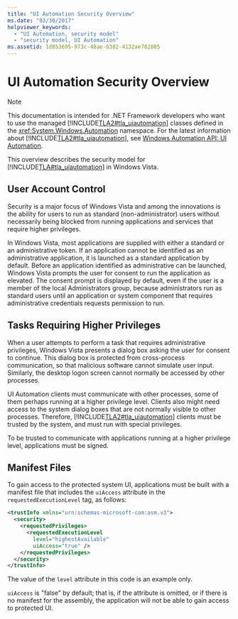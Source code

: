 ```yaml
---
title: "UI Automation Security Overview"
ms.date: "03/30/2017"
helpviewer_keywords:
  - "UI Automation, security model"
  - "security model, UI Automation"
ms.assetid: 1d853695-973c-48ae-b382-4132ae702805
---
```

# UI Automation Security Overview

> [!NOTE]
> This documentation is intended for .NET Framework developers who want to use the managed [!INCLUDE[TLA2#tla_uiautomation](../../../includes/tla2sharptla-uiautomation-md.md)] classes defined in the <xref:System.Windows.Automation> namespace. For the latest information about [!INCLUDE[TLA2#tla_uiautomation](../../../includes/tla2sharptla-uiautomation-md.md)], see [Windows Automation API: UI Automation](/windows/win32/winauto/entry-uiauto-win32).

This overview describes the security model for [!INCLUDE[TLA#tla_uiautomation](../../../includes/tlasharptla-uiautomation-md.md)] in Windows Vista.

<a name="User_Account_Control"></a>

## User Account Control

Security is a major focus of Windows Vista and among the innovations is the ability for users to run as standard (non-administrator) users without necessarily being blocked from running applications and services that require higher privileges.

In Windows Vista, most applications are supplied with either a standard or an administrative token. If an application cannot be identified as an administrative application, it is launched as a standard application by default. Before an application identified as administrative can be launched, Windows Vista prompts the user for consent to run the application as elevated. The consent prompt is displayed by default, even if the user is a member of the local Administrators group, because administrators run as standard users until an application or system component that requires administrative credentials requests permission to run.

<a name="Tasks_Requiring_Higher_Privileges"></a>

## Tasks Requiring Higher Privileges

When a user attempts to perform a task that requires administrative privileges, Windows Vista presents a dialog box asking the user for consent to continue. This dialog box is protected from cross-process communication, so that malicious software cannot simulate user input. Similarly, the desktop logon screen cannot normally be accessed by other processes.

UI Automation clients must communicate with other processes, some of them perhaps running at a higher privilege level. Clients also might need access to the system dialog boxes that are not normally visible to other processes. Therefore, [!INCLUDE[TLA2#tla_uiautomation](../../../includes/tla2sharptla-uiautomation-md.md)] clients must be trusted by the system, and must run with special privileges.

To be trusted to communicate with applications running at a higher privilege level, applications must be signed.

<a name="Manifest_Files"></a>

## Manifest Files

To gain access to the protected system UI, applications must be built with a manifest file that includes the `uiAccess` attribute in the `requestedExecutionLevel` tag, as follows:

```xml
<trustInfo xmlns="urn:schemas-microsoft-com:asm.v3">
  <security>
    <requestedPrivileges>
      <requestedExecutionLevel
        level="highestAvailable"
        uiAccess="true" />
    </requestedPrivileges>
  </security>
</trustInfo>
```

The value of the `level` attribute in this code is an example only.

`uiAccess` is "false" by default; that is, if the attribute is omitted, or if there is no manifest for the assembly, the application will not be able to gain access to protected UI.
